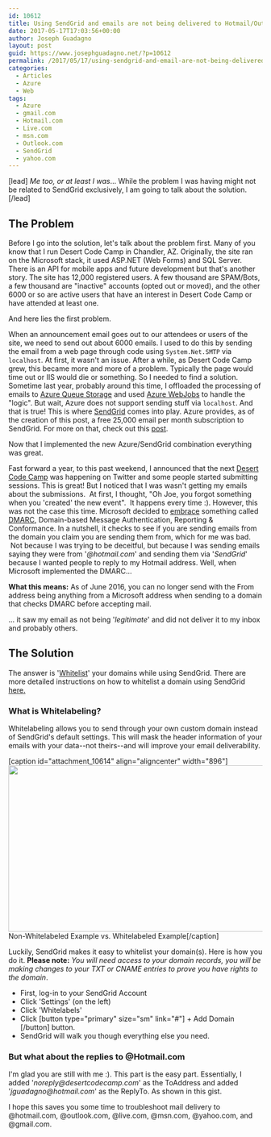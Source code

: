 ```yaml
---
id: 10612
title: Using SendGrid and emails are not being delivered to Hotmail/Outlook/Live/MSN.com recipients?
date: 2017-05-17T17:03:56+00:00
author: Joseph Guadagno
layout: post
guid: https://www.josephguadagno.net/?p=10612
permalink: /2017/05/17/using-sendgrid-and-email-are-not-being-delivered-to-hotmail-outlook-live-msn-com-recipients/
categories:
  - Articles
  - Azure
  - Web
tags:
  - Azure
  - gmail.com
  - Hotmail.com
  - Live.com
  - msn.com
  - Outlook.com
  - SendGrid
  - yahoo.com
---
```

[lead] <em>Me too, or at least I was</em>... While the problem I was having might not be related to SendGrid exclusively, I am going to talk about the solution.[/lead]<br>

<h2>The Problem</h2>
<p class="text-justify">Before I go into the solution, let's talk about the problem first. Many of you know that I run Desert Code Camp in Chandler, AZ. Originally, the site ran on the Microsoft stack, it used ASP.NET (Web Forms) and SQL Server. There is an API for mobile apps and future development but that's another story. The site has 12,000 registered users. A few thousand are SPAM/Bots, a few thousand are "inactive" accounts (opted out or moved), and the other 6000 or so are active users that have an interest in Desert Code Camp or have attended at least one.</p>
<p class="text-justify">And here lies the first problem.</p>
<p class="text-justify">When an announcement email goes out to our attendees or users of the site, we need to send out about 6000 emails. I used to do this by sending the email from a web page through code using <code>System.Net.SMTP</code> via <code>localhost</code>. At first, it wasn't an issue. After a while, as Desert Code Camp grew, this became more and more of a problem. Typically the page would time out or IIS would die or something. So I needed to find a solution. Sometime last year, probably around this time, I offloaded the processing of emails to <a href="https://azure.microsoft.com/en-us/services/storage/queues/" target="_blank" rel="noopener noreferrer">Azure Queue Storage</a> and used <a href="https://docs.microsoft.com/en-us/azure/app-service-web/websites-webjobs-resources" target="_blank" rel="noopener noreferrer">Azure WebJobs</a> to handle the "logic". But wait, Azure does not support sending stuff via <code>localhost</code>. And that is true! This is where <a href="https://www.sendgrid.com/" target="_blank" rel="noopener noreferrer">SendGrid</a> comes into play. Azure provides, as of the creation of this post, a free 25,000 email per month subscription to SendGrid. For more on that, check out this <a href="https://docs.microsoft.com/en-us/azure/app-service-web/sendgrid-dotnet-how-to-send-email" target="_blank" rel="noopener noreferrer">post</a>.</p>
<p class="text-justify">Now that I implemented the new Azure/SendGrid combination everything was great.</p>
<p class="text-justify">Fast forward a year, to this past weekend, I announced that the next <a href="https://oct2017.desertcodecamp.com">Desert Code Camp</a> was happening on Twitter and some people started submitting sessions. This is great! But I noticed that I was wasn't getting my emails about the submissions.  At first, I thought, "Oh Joe, you forgot something when you 'created' the new event".  It happens every time :). However, this was not the case this time. Microsoft decided to <a href="https://sendgrid.com/docs/Classroom/Deliver/Sender_Authentication/microsoft_dmarc_changes.html" target="_blank" rel="noopener noreferrer">embrace</a> something called <a href="http://sendgrid.com/blog/dmarc-domain-based-message-authentication-reporting-conformance/" target="_blank" rel="noopener noreferrer">DMARC</a>, Domain-based Message Authentication, Reporting &amp; Conformance. In a nutshell, it checks to see if you are sending emails from the domain you claim you are sending them from, which for me was bad.  Not because I was trying to be deceitful, but because I was sending emails saying they were from '<em>@hotmail.com</em>' and sending them via '<em>SendGrid</em>' because I wanted people to reply to my Hotmail address. Well, when Microsoft implemented the DMARC...</p>
<div class="shadow-none p-3 mb-5 bg-light rounded"><strong>What this means:</strong> As of June 2016, you can no longer send with the From address being anything from a Microsoft address when sending to a domain that checks DMARC before accepting mail.</div>
<p class="text-justify">... it saw my email as not being '<em>legitimate</em>' and did not deliver it to my inbox and probably others.</p>

<h2>The Solution</h2>
<p class="text-justify">The answer is '<a href="http://sendgrid.com/blog/dmarc-domain-based-message-authentication-reporting-conformance/" target="_blank" rel="noopener noreferrer">Whitelist</a>' your domains while using SendGrid. There are more detailed instructions on how to whitelist a domain using SendGrid </a><a href="https://sendgrid.com/docs/Classroom/Basics/Whitelabel/index.html" target="_blank" rel="noopener noreferrer">here</a><a href="http://sendgrid.com/blog/dmarc-domain-based-message-authentication-reporting-conformance/" target="_blank" rel="noopener noreferrer">. </a></p>

<h3>What is Whitelabeling?</h3>
<p class="text-justify">Whitelabeling allows you to send through your own custom domain instead of SendGrid's default settings. This will mask the header information of your emails with your data--not theirs--and will improve your email deliverability.</p>

[caption id="attachment_10614" align="aligncenter" width="896"]<a href="https://www.josephguadagno.net/wp-content/uploads/2017/05/whitelabeling.png"><img class="wp-image-10614 size-full" src="https://www.josephguadagno.net/wp-content/uploads/2017/05/whitelabeling.png" alt="" width="896" height="330" /></a> Non-Whitelabeled Example vs. Whitelabeled Example[/caption]
<p class="text-justify">Luckily, SendGrid makes it easy to whitelist your domain(s). Here is how you do it. <strong>Please note:</strong> <em>You will need access to your domain records, you will be making changes to your TXT or CNAME entries to prove you have rights to the domain</em>.</p>

<ul>
 	<li>First, log-in to your SendGrid Account</li>
 	<li>Click 'Settings' (on the left)</li>
 	<li>Click 'Whitelabels'</li>
 	<li>Click [button type="primary" size="sm" link="#"] + Add Domain [/button] button.</li>
 	<li>SendGrid will walk you though everything else you need.</li>
</ul>

<h3>But what about the replies to @Hotmail.com</h3>
<p class="text-justify">I'm glad you are still with me :).  This part is the easy part.  Essentially, I added '<em>noreply@desertcodecamp.com</em>' as the ToAddress and added '<em>jguadagno@hotmail.com</em>' as the ReplyTo. As shown in this gist.</p>

<script src="https://gist.github.com/jguadagno/c81dc63e703278db5a78ad81fd5e659e.js"></script>

I hope this saves you some time to troubleshoot mail delivery to @hotmail.com, @outlook.com, @live.com, @msn.com, @yahoo.com, and @gmail.com.